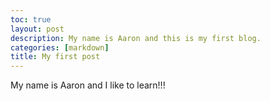 ```yaml
---
toc: true
layout: post
description: My name is Aaron and this is my first blog.
categories: [markdown]
title: My first post
---
```

My name is Aaron and I like to learn!!!


